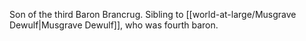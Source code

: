 Son of the third Baron Brancrug. 
Sibling to [[world-at-large/Musgrave Dewulf|Musgrave Dewulf]], who was fourth baron.